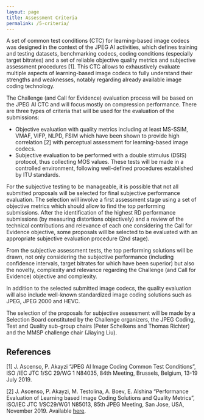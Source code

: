 ```yaml
---
layout: page
title: Assessment Criteria
permalink: /5-criteria/
---
```


A set of common test conditions (CTC) for learning-based image codecs was designed in the context of the JPEG AI activities, which defines training and testing datasets, benchmarking codecs, coding conditions (especially target bitrates) and a set of reliable objective quality metrics and subjective assessment procedures [1]. This CTC allows to exhaustively evaluate multiple aspects of learning-based image codecs to fully understand their strengths and weaknesses, notably regarding already available image coding technology. 

The Challenge (and Call for Evidence) evaluation process will be based on the JPEG AI CTC and will focus mostly on compression performance. There are three types of criteria that will be used for the evaluation of the submissions:
* Objective evaluation with quality metrics including at least MS-SSIM, VMAF, VIFP, NLPD, FSIM which have been shown to provide high correlation [2] with perceptual assessment for learning-based image codecs. 
* Subjective evaluation to be performed with a double stimulus (DSIS) protocol, thus collecting MOS values. These tests will be made in a controlled environment, following well-defined procedures established by ITU standards.

For the subjective testing to be manageable, it is possible that not all submitted proposals will be selected for final subjective performance evaluation. The selection will involve a first assessment stage using a set of objective metrics which should allow to find the top performing submissions. After the identification of the highest RD performance submissions (by measuring distortions objectively) and a review of the technical contributions and relevance of each one considering the Call for Evidence objective, some proposals will be selected to be evaluated with an appropriate subjective evaluation procedure (2nd stage). 

From the subjective assessment tests, the top performing solutions will be drawn, not only considering the subjective performance (including confidence intervals, target bitrates for which have been superior) but also the novelty, complexity and relevance regarding the Challenge (and Call for Evidence) objective and complexity. 

In addition to the selected submitted image codecs, the quality evaluation will also include well-known standardized image coding solutions such as JPEG, JPEG 2000 and HEVC.

The selection of the proposals for subjective assessment will be made by a Selection Board constituted by the Challenge organizers, the JPEG Coding, Test and Quality sub-group chairs (Peter Schelkens and Thomas Richter) and the MMSP challenge chair (Jiaying Liu).


## References

[1] J. Ascenso, P. Akayzi “JPEG AI Image Coding Common Test Conditions”, ISO /IEC JTC 1/SC 29/WG 1 N84035, 84th Meeting, Brussels, Belgium, 13-19 July 2019.


[2] J. Ascenso, P. Akayzi, M. Testolina, A. Boev, E. Alshina “Performance Evaluation of Learning based Image Coding Solutions and Quality Metrics”, ISO/IEC JTC 1/SC29/WG1 N85013, 85th JPEG Meeting, San Jose, USA, November 2019. Available [here](https://jpeg.org/items/20191203_jpeg_ai_performance_evaluation.html).


